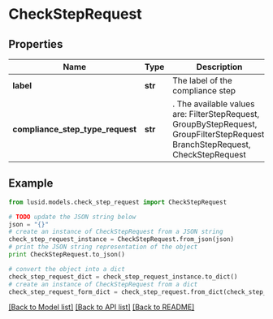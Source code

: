 # CheckStepRequest


## Properties
Name | Type | Description | Notes
------------ | ------------- | ------------- | -------------
**label** | **str** | The label of the compliance step | 
**compliance_step_type_request** | **str** | . The available values are: FilterStepRequest, GroupByStepRequest, GroupFilterStepRequest, BranchStepRequest, CheckStepRequest | 

## Example

```python
from lusid.models.check_step_request import CheckStepRequest

# TODO update the JSON string below
json = "{}"
# create an instance of CheckStepRequest from a JSON string
check_step_request_instance = CheckStepRequest.from_json(json)
# print the JSON string representation of the object
print CheckStepRequest.to_json()

# convert the object into a dict
check_step_request_dict = check_step_request_instance.to_dict()
# create an instance of CheckStepRequest from a dict
check_step_request_form_dict = check_step_request.from_dict(check_step_request_dict)
```
[[Back to Model list]](../README.md#documentation-for-models) [[Back to API list]](../README.md#documentation-for-api-endpoints) [[Back to README]](../README.md)


